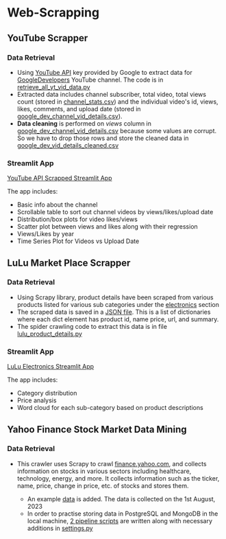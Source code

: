 # Web-Scrapping

## YouTube Scrapper

### Data Retrieval
- Using [YouTube API](https://developers.google.com/youtube/v3) key provided by Google to extract data for [GoogleDevelopers]((https://www.youtube.com/@GoogleDevelopers)) YouTube channel. The code is in [retrieve_all_yt_vid_data.py](https://github.com/rukshar69/Web-Scrapping/blob/main/YoutubeScrapper/retrieve_all_yt_vid_data.py)
- Extracted data includes channel subscriber, total video, total views count (stored in [channel_stats.csv](https://github.com/rukshar69/Web-Scrapping/blob/main/YoutubeScrapper/data/channel_stats.csv)) and the individual video's id, views, likes, comments, and upload date (stored in [google_dev_channel_vid_details.csv](https://github.com/rukshar69/Web-Scrapping/blob/main/YoutubeScrapper/data/google_dev_channel_vid_details.csv)).
- **Data cleaning** is performed on *views* column in [google_dev_channel_vid_details.csv](https://github.com/rukshar69/Web-Scrapping/blob/main/YoutubeScrapper/data/google_dev_channel_vid_details.csv) because some values are corrupt. So we have to drop those rows and store the cleaned data in [google_dev_vid_details_cleaned.csv](https://github.com/rukshar69/Web-Scrapping/blob/main/YoutubeScrapper/data/google_dev_vid_details_cleaned.csv)

### Streamlit App
[YouTube API Scrapped Streamlit App](https://yt-api-6zp16ra8uc.streamlit.app/)

The app includes:
- Basic info about the channel
- Scrollable table to sort out channel videos by views/likes/upload date
- Distribution/box plots for video likes/views
- Scatter plot between views and likes along with their regression
- Views/Likes by year
- Time Series Plot for Videos vs Upload Date

## LuLu Market Place Scrapper

### Data Retrieval

- Using Scrapy library, product details have been scraped from various products listed for various sub categories under the [electronics](https://www.luluhypermarket.com/en-ae/electronics) section
- The scraped data is saved in a [JSON file](https://github.com/rukshar69/Web-Scrapping/blob/main/lulu_scraping/lulu_scraper/lulu_scraper/products_desc.json). This is a list of dictionaries where each dict element has product id, name price, url, and summary.
- The spider crawling code to extract this data is in file [lulu_product_details.py](https://github.com/rukshar69/Web-Scrapping/blob/main/lulu_scraping/lulu_scraper/lulu_scraper/spiders/lulu_product_details.py)

### Streamlit App

[LuLu Electronics Streamlit App](https://lulu-favbjo2p59m.streamlit.app/)

The app includes:
- Category distribution
- Price analysis
- Word cloud for each sub-category based on product descriptions

## Yahoo Finance Stock Market Data Mining

### Data Retrieval

- This crawler uses Scrapy to crawl [finance.yahoo.com](finance.yahoo.com), and collects information on stocks in various sectors including healthcare, technology, energy, and more. It collects information such as the ticker, name, price, change in price, etc. of stocks and stores them.     

    - An example [data](https://github.com/rukshar69/Web-Scrapping/blob/main/yahoo_finance_stocks/stocks_info.csv) is added. The data is collected on the 1st August, 2023
    - In order to practise storing data in PostgreSQL and MongoDB in the local machine, [2 pipeline scripts](https://github.com/rukshar69/Web-Scrapping/tree/main/yahoo_finance_stocks/yahoo_finance_stocks/pipelines) are written along with necessary additions in [settings.py](https://github.com/rukshar69/Web-Scrapping/blob/main/yahoo_finance_stocks/yahoo_finance_stocks/settings.py)